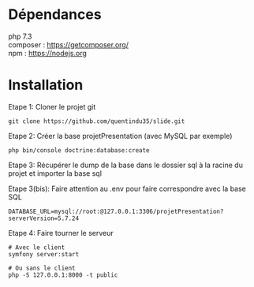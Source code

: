 # Dépendances

php 7.3 </br>
composer : https://getcomposer.org/ </br>
npm : https://nodejs.org </br>

# Installation

Etape 1: Cloner le projet git
```
git clone https://github.com/quentindu35/slide.git
```

Etape 2: Créer la base projetPresentation (avec MySQL par exemple)
```
php bin/console doctrine:database:create
```

Etape 3: Récupérer le dump de la base dans le dossier sql à la racine du projet et importer la base sql

Etape 3(bis): Faire attention au .env pour faire correspondre avec la base SQL
```
DATABASE_URL=mysql://root:@127.0.0.1:3306/projetPresentation?serverVersion=5.7.24
```

Etape 4: Faire tourner le serveur 
```
# Avec le client
symfony server:start

# Ou sans le client
php -S 127.0.0.1:8000 -t public
```